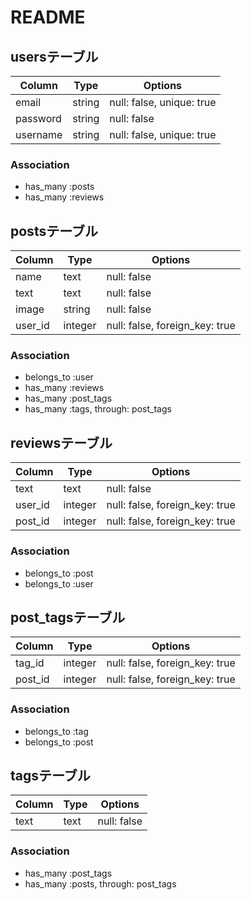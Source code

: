 # README

## usersテーブル

|Column|Type|Options|
|------|----|-------|
|email|string|null: false, unique: true|
|password|string|null: false|
|username|string|null: false, unique: true|

### Association
- has_many :posts
- has_many :reviews

## postsテーブル

|Column|Type|Options|
|------|----|-------|
|name|text|null: false|
|text|text|null: false|
|image|string|null: false|
|user_id|integer|null: false, foreign_key: true|

### Association
- belongs_to :user
- has_many :reviews
- has_many :post_tags
- has_many :tags, through: post_tags

## reviewsテーブル

|Column|Type|Options|
|------|----|-------|
|text|text|null: false|
|user_id|integer|null: false, foreign_key: true|
|post_id|integer|null: false, foreign_key: true|

### Association
- belongs_to :post
- belongs_to :user

## post_tagsテーブル

|Column|Type|Options|
|------|----|-------|
|tag_id|integer|null: false, foreign_key: true|
|post_id|integer|null: false, foreign_key: true|

### Association
- belongs_to :tag
- belongs_to :post

## tagsテーブル

|Column|Type|Options|
|------|----|-------|
|text|text|null: false|

### Association
- has_many :post_tags
- has_many :posts, through: post_tags
